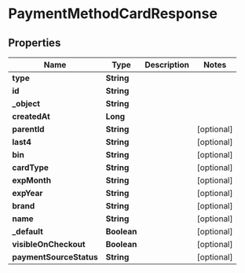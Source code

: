 

# PaymentMethodCardResponse


## Properties

| Name | Type | Description | Notes |
|------------ | ------------- | ------------- | -------------|
|**type** | **String** |  |  |
|**id** | **String** |  |  |
|**_object** | **String** |  |  |
|**createdAt** | **Long** |  |  |
|**parentId** | **String** |  |  [optional] |
|**last4** | **String** |  |  [optional] |
|**bin** | **String** |  |  [optional] |
|**cardType** | **String** |  |  [optional] |
|**expMonth** | **String** |  |  [optional] |
|**expYear** | **String** |  |  [optional] |
|**brand** | **String** |  |  [optional] |
|**name** | **String** |  |  [optional] |
|**_default** | **Boolean** |  |  [optional] |
|**visibleOnCheckout** | **Boolean** |  |  [optional] |
|**paymentSourceStatus** | **String** |  |  [optional] |



